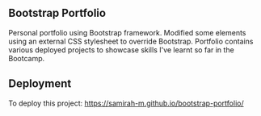 ## Bootstrap Portfolio
Personal portfolio using Bootstrap framework. Modified some elements using an external CSS stylesheet to override Bootstrap. Portfolio contains various deployed projects to showcase skills I've learnt so far in the Bootcamp.

## Deployment
To deploy this project:
https://samirah-m.github.io/bootstrap-portfolio/
